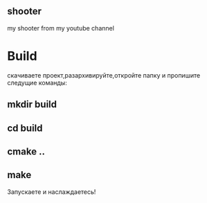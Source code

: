 ## shooter
my shooter from my youtube channel
# Build
скачиваете проект,разархивируйте,откройте папку и пропишите следущие команды:
## mkdir build
## cd build
## cmake ..
## make
Запускаете и наслаждаетесь!
